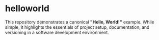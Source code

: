 # helloworld
This repository demonstrates a canonical **"Hello, World!"** example. While simple, it highlights the essentials of project setup, documentation, and versioning in a software development environment.
